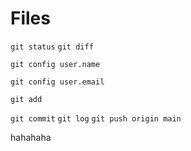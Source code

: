 # Files

`git status`
`git diff`

`git config user.name`

`git config user.email`

`git add`

`git commit`
`git log`
`git push origin main`

hahahaha
